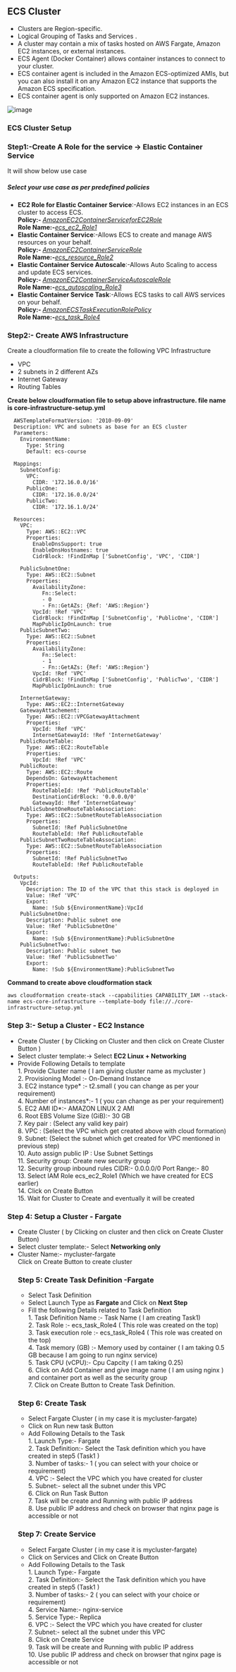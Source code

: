 ## ECS Cluster 
<ul>
  <li>Clusters are Region-specific.</li>
  <li>Logical Grouping of Tasks and Services .</li>
  <li>A cluster may contain a mix of tasks hosted on AWS Fargate, Amazon EC2 instances, or external instances. </li>
  <li>ECS Agent (Docker Container) allows container instances to connect to your cluster.</li>
  <li>ECS container agent is included in the Amazon ECS-optimized AMIs, but you can also install it on any Amazon EC2 instance that supports the Amazon ECS specification. </li>
  <li> ECS container agent is only supported on Amazon EC2 instances.</li>
</ul>  

![image](https://user-images.githubusercontent.com/84008107/121775756-2a9f6c00-cba7-11eb-9396-7f99fcfe57ce.png)

### ECS Cluster Setup

### Step1:-Create A Role for the service -> Elastic Container Service
 It will show below use case

##### Select your use case as per predefined policies
<ul> 
  <li><b>EC2 Role for Elastic Container Service</b>:-Allows EC2 instances in an ECS cluster to access ECS. <br /><b> Policy:- </b> <i><u>AmazonEC2ContainerServiceforEC2Role</u></i><br /> <b>Role Name:-</b><u><i>ecs_ec2_Role1</u></i></li>
  <li><b>Elastic Container Service</b>:-Allows ECS to create and manage AWS resources on your behalf. <br /><b> Policy:- </b> <i><u>AmazonEC2ContainerServiceRole</u></i><br /> <b>Role Name:-</b><u><i>ecs_resource_Role2</u></i></li></li>
  <li><b>Elastic Container Service Autoscale</b>:-Allows Auto Scaling to access and update ECS services. <br /><b> Policy:- </b> <i><u>AmazonEC2ContainerServiceAutoscaleRole </u></i><br /> <b>Role Name:-</b><u><i>ecs_autoscaling_Role3</u></i></li></li>
  <li><b>Elastic Container Service Task</b>:-Allows ECS tasks to call AWS services on your behalf.<br /><b> Policy:- </b> <i><u>AmazonECSTaskExecutionRolePolicy </u></i><br /> <b>Role Name:-</b><u><i>ecs_task_Role4</u></i></li></li>
</ul>  

### Step2:- Create AWS Infrastructure 
Create a cloudformation file to create the following VPC Infrastructure

<ul>
  <li>VPC</li>
  <li>2 subnets in 2 different AZs </li>
  <li> Internet Gateway</li>
  <li> Routing Tables</li>
</ul>

<b> Create below cloudformation file to setup above infrastructure. file name is core-infrastructure-setup.yml </b>

      AWSTemplateFormatVersion: '2010-09-09'
      Description: VPC and subnets as base for an ECS cluster
      Parameters:
        EnvironmentName:
          Type: String
          Default: ecs-course

      Mappings:
        SubnetConfig:
          VPC:
            CIDR: '172.16.0.0/16'
          PublicOne:
            CIDR: '172.16.0.0/24'
          PublicTwo:
            CIDR: '172.16.1.0/24'

      Resources:
        VPC:
          Type: AWS::EC2::VPC
          Properties:
            EnableDnsSupport: true
            EnableDnsHostnames: true
            CidrBlock: !FindInMap ['SubnetConfig', 'VPC', 'CIDR']

        PublicSubnetOne:
          Type: AWS::EC2::Subnet
          Properties:
            AvailabilityZone:
               Fn::Select:
               - 0
               - Fn::GetAZs: {Ref: 'AWS::Region'}
            VpcId: !Ref 'VPC'
            CidrBlock: !FindInMap ['SubnetConfig', 'PublicOne', 'CIDR']
            MapPublicIpOnLaunch: true
        PublicSubnetTwo:
          Type: AWS::EC2::Subnet
          Properties:
            AvailabilityZone:
               Fn::Select:
               - 1
               - Fn::GetAZs: {Ref: 'AWS::Region'}
            VpcId: !Ref 'VPC'
            CidrBlock: !FindInMap ['SubnetConfig', 'PublicTwo', 'CIDR']
            MapPublicIpOnLaunch: true

        InternetGateway:
          Type: AWS::EC2::InternetGateway
        GatewayAttachement:
          Type: AWS::EC2::VPCGatewayAttachment
          Properties:
            VpcId: !Ref 'VPC'
            InternetGatewayId: !Ref 'InternetGateway'
        PublicRouteTable:
          Type: AWS::EC2::RouteTable
          Properties:
            VpcId: !Ref 'VPC'
        PublicRoute:
          Type: AWS::EC2::Route
          DependsOn: GatewayAttachement
          Properties:
            RouteTableId: !Ref 'PublicRouteTable'
            DestinationCidrBlock: '0.0.0.0/0'
            GatewayId: !Ref 'InternetGateway'
        PublicSubnetOneRouteTableAssociation:
          Type: AWS::EC2::SubnetRouteTableAssociation
          Properties:
            SubnetId: !Ref PublicSubnetOne
            RouteTableId: !Ref PublicRouteTable
        PublicSubnetTwoRouteTableAssociation:
          Type: AWS::EC2::SubnetRouteTableAssociation
          Properties:
            SubnetId: !Ref PublicSubnetTwo
            RouteTableId: !Ref PublicRouteTable

      Outputs:
        VpcId:
          Description: The ID of the VPC that this stack is deployed in
          Value: !Ref 'VPC'
          Export:
            Name: !Sub ${EnvironmentName}:VpcId
        PublicSubnetOne:
          Description: Public subnet one
          Value: !Ref 'PublicSubnetOne'
          Export:
            Name: !Sub ${EnvironmentName}:PublicSubnetOne
        PublicSubnetTwo:
          Description: Public subnet two
          Value: !Ref 'PublicSubnetTwo'
          Export:
            Name: !Sub ${EnvironmentName}:PublicSubnetTwo


<b> Command to create above cloudformation stack </b>

    aws cloudformation create-stack --capabilities CAPABILITY_IAM --stack-name ecs-core-infrastructure --template-body file://./core-infrastructure-setup.yml

### Step 3:- Setup a Cluster - EC2 Instance
<ul>
  <li> Create Cluster ( by Clicking on Cluster and then click on Create Cluster Button ) </li>
  <li> Select cluster template:-> Select <b> EC2 Linux + Networking </b></li>
  <li> Provide Following Details to template </br>
       1. Provide Cluster name ( I am giving cluster name as mycluster ) </br>
       2. Provisioning Model :- On-Demand Instance </br>
       3. EC2 instance type* :- t2.small ( you can change as per your requirement)</br>
       4. Number of instances*:- 1 ( you can change as per your requirement) </br>
       5. EC2 AMI ID*:- AMAZON LINUX 2 AMI </br>
       6. Root EBS Volume Size (GiB):- 30 GB </br>
       7. Key pair : (Select any valid key pair) </br>
       8. VPC : (Select the VPC which get created above with cloud formation) </br>
       9. Subnet: (Select the subnet which get created for VPC mentioned in previous step) </br>
       10. Auto assign public IP : Use Subnet Settings </br>
       11. Security group: Create new security group </br>
       12. Security group inbound rules CIDR:- 0.0.0.0/0 Port Range:- 80 </br>
       13. Select IAM Role ecs_ec2_Role1 (Which we have created for ECS earlier) </br>
       14. Click on Create Button </br>
       15. Wait for Cluster to Create and eventually it will be created
       

  </li>
</ul>  

### Step 4: Setup a Cluster - Fargate
<ul>
  <li> Create Cluster ( by Clicking on cluster and then click on Create Cluster Button) </li>
  <li> Select cluster template:- Select <b>Networking only</b></li>
  <li> Cluster Name:- mycluster-fargate </br>
       Click on Create Button to create cluster
  </li>
  
  ### Step 5: Create Task Definition -Fargate
  <ul>
  <li> Select Task Definition </li>
  <li> Select Launch Type as <b>Fargate </b> and Click on <b>Next Step </b></li>
  <li>Fill the following Details related to Task Definition </br>
      1. Task Definition Name :- Task Name ( I am creating Task1) </br>
      2. Task Role :- ecs_task_Role4 ( This role was created on the top) </br>
      3. Task execution role :- ecs_task_Role4 ( This role was created on the top) </br>
      4. Task memory (GB) :- Memory used by container ( I am taking 0.5 GB because I am going to run nginx service) </br>
      5. Task CPU (vCPU):- Cpu Capcity ( I am taking 0.25) </br>
      6. Click on Add Container and give image name ( I am using nginx ) and container port as well as the security group </br>
      7. Click on Create Button to Create Task  Definition. </br>
       </li>
  </ul>

### Step 6: Create Task 
<ul>
  <li> Select Fargate Cluster ( in my case it is mycluster-fargate) </li>
  <li> Click on Run new task Button</li>
  <li> Add Following Details to the Task</br>
      1. Launch Type:- Fargate </br>
      2. Task Definition:- Select the Task definition which you have created in step5 (Task1 )</br>
      3. Number of tasks:- 1 ( you can select with your choice or requirement) </br>
      4. VPC :- Select the VPC which you have created for cluster </br>
      5. Subnet:- select all the subnet under this VPC </br>
      6. Click on Run Task Button </br>
      7. Task will be create and Running with public IP address</br>
      8. Use public IP address and check on browser that nginx page is accessible or not
  </li>
  
</ul>  

### Step 7: Create Service
<ul>
  <li> Select Fargate Cluster ( in my case it is mycluster-fargate) </li>
  <li> Click on Services and Click on Create Button</li>
  <li> Add Following Details to the Task</br>
      1. Launch Type:- Fargate </br>
      2. Task Definition:- Select the Task definition which you have created in step5 (Task1 )</br>
      3. Number of tasks:- 2 ( you can select with your choice or requirement) </br>
      4. Service Name:- nginx-service </br>
      5. Service Type:- Replica </br>
      6. VPC :- Select the VPC which you have created for cluster </br>
      7. Subnet:- select all the subnet under this VPC </br>
      8. Click on Create Service </br>
      9. Task will be create and Running with public IP address</br>
      10. Use public IP address and check on browser that nginx page is accessible or not
      </li>
</ul>  
